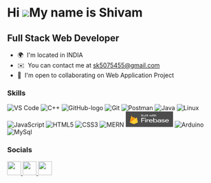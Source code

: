 Hi ![](https://user-images.githubusercontent.com/18350557/176309783-0785949b-9127-417c-8b55-ab5a4333674e.gif)My name is Shivam
==============================================================================================================================

Full Stack Web Developer
-----------------

* 🌍  I'm located in INDIA
* ✉️  You can contact me at [sk5075455@gmail.com](mailto:sk5075455@gmail.com)
* 🤝  I'm open to collaborating on Web Application Project

### Skills


<p align="left">
<img src="https://www.htmlhints.com/image/tutorial/vsCode.png" width="110" height="36" alt="VS Code" />
    <img src="https://5.imimg.com/data5/SELLER/Default/2023/10/354298043/PK/GP/QB/64185218/c-language-traning-500x500.png" width="110" height="36" alt="C++" />
    <img src="https://encrypted-tbn0.gstatic.com/images?q=tbn:ANd9GcTws7BvwzMMoyFbOMbyn5WFlLiodfo4-Gm9IQ&s" width="110" height="36" alt="GitHub-logo"/>
    <img src="https://encrypted-tbn0.gstatic.com/images?q=tbn:ANd9GcSdd25hyNQOMs4Xx1Cv_A_oaT0zagfSWlXMBA&s" width="110" height="36" alt="Git" />
    <img src="https://encrypted-tbn0.gstatic.com/images?q=tbn:ANd9GcQkAYXEVewPSB0DmLb4KMV9bjQv164XSWe7bA&s" width="110" height="36" alt="Postman" />
    <img src="https://encrypted-tbn0.gstatic.com/images?q=tbn:ANd9GcQsOwOVipFUdTPzS-ogAMDkh23dr63PnPx6Fw&s" width="110" height="36" alt="Java" />
    <img src="https://encrypted-tbn0.gstatic.com/images?q=tbn:ANd9GcR_UcHaXnFmjMsROk7FBkxT3-keGr3WktgTdA&s" width="110" height="36" alt="Linux" />
    <img src="https://logodix.com/logo/374784.png" width="110" height="36" alt="JavaScript" />
    <img src="https://www.vhv.rs/dpng/d/127-1271088_html5-course-training-content-details-dainese-vector-hd.png" width="110" height="36" alt="HTML5"/>
    <img src="https://encrypted-tbn0.gstatic.com/images?q=tbn:ANd9GcRhvYSTw2Q476FtD17sdEc97bCyLIatotOO2w&s" width="110" height="36" alt="CSS3" />
    <img src="https://encrypted-tbn0.gstatic.com/images?q=tbn:ANd9GcTrXKHyOgCfLZZUwtXVXpIoh6d04lVqolkwIw&s" width="110" height="36" alt="MERN"  />
    <img src="https://github.com/Shivam5075455/Shivam5075455/blob/main/Firebase%20logo.png?raw=true" width="110" height="36" alt="Filebase" />
    <img src="https://www.liblogo.com/img-logo/ar185a5fd-arduino-logo-arduino-logo--com.png" width="110" height="36" alt="Arduino" />
    <img src="https://encrypted-tbn0.gstatic.com/images?q=tbn:ANd9GcRZr1m8hoY7sQ7s6FMY9kQTSTJsRDjMAo7row&s" width="110" height="36" alt="MySql" />
</p>


### Socials

<p align="left"> <a href="https://www.github.com/Shivam5075455" target="_blank" rel="noreferrer"> <picture> <source media="(prefers-color-scheme: dark)" srcset="https://raw.githubusercontent.com/danielcranney/readme-generator/main/public/icons/socials/github-dark.svg" /> <source media="(prefers-color-scheme: light)" srcset="https://raw.githubusercontent.com/danielcranney/readme-generator/main/public/icons/socials/github.svg" /> <img src="https://raw.githubusercontent.com/danielcranney/readme-generator/main/public/icons/socials/github.svg" width="32" height="32" /> </picture> </a> <a href="https://www.linkedin.com/in/shivam-kumar-b13b06239" target="_blank" rel="noreferrer"> <picture> <source media="(prefers-color-scheme: dark)" srcset="https://raw.githubusercontent.com/danielcranney/readme-generator/main/public/icons/socials/linkedin-dark.svg" /> <source media="(prefers-color-scheme: light)" srcset="https://raw.githubusercontent.com/danielcranney/readme-generator/main/public/icons/socials/linkedin.svg" /> <img src="https://raw.githubusercontent.com/danielcranney/readme-generator/main/public/icons/socials/linkedin.svg" width="32" height="32" /> </picture> </a> <a href="https://stackoverflow.com/users/23498045/shivam-kumar" target="_blank" rel="noreferrer"> <picture> <source media="(prefers-color-scheme: dark)" srcset="https://raw.githubusercontent.com/danielcranney/readme-generator/main/public/icons/socials/stackoverflow-dark.svg" /> <source media="(prefers-color-scheme: light)" srcset="https://raw.githubusercontent.com/danielcranney/readme-generator/main/public/icons/socials/stackoverflow.svg" /> <img src="https://raw.githubusercontent.com/danielcranney/readme-generator/main/public/icons/socials/stackoverflow.svg" width="32" height="32" /> </picture> </a></p>
